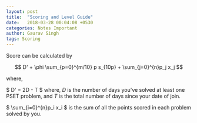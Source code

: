```yaml
---
layout: post
title:  "Scoring and Level Guide"
date:   2018-03-28 00:04:08 +0530
categories: Notes Important
author: Gaurav Singh
tags: Scoring
---
```


Score can be calculated by

$$ D' + \phi \sum_{p=0}^{m/10} p s_{10p} + \sum_{j=0}^{n}p_j x_j $$

where,

$ D' = 2D - T $ where, $D$ is the number of days you've solved at least one PSET problem, and $T$ is the total number of days since your date of join.

$ \sum_{i=0}^{n}p_i x_i $ is the sum of all the points scored in each problem solved by you.

